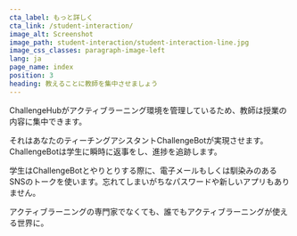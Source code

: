 ```yaml
---
cta_label: もっと詳しく
cta_link: /student-interaction/
image_alt: Screenshot
image_path: student-interaction/student-interaction-line.jpg
image_css_classes: paragraph-image-left
lang: ja
page_name: index
position: 3
heading: 教えることに教師を集中させましょう
---
```


ChallengeHubがアクティブラーニング環境を管理しているため、教師は授業の内容に集中できます。

それはあなたのティーチングアシスタントChallengeBotが実現させます。ChallengeBotは学生に瞬時に返事をし、進捗を追跡します。

学生はChallengeBotとやりとりする際に、電子メールもしくは馴染みのあるSNSのトークを使います。忘れてしまいがちなパスワードや新しいアプリもありません。

アクティブラーニングの専門家でなくても、誰でもアクティブラーニングが使える世界に。
